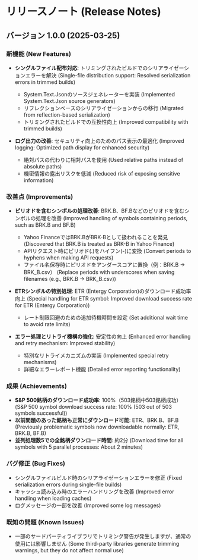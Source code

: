 # リリースノート (Release Notes)

## バージョン 1.0.0 (2025-03-25)

### 新機能 (New Features)
- **シングルファイル配布対応**: トリミングされたビルドでのシリアライゼーションエラーを解決 (Single-file distribution support: Resolved serialization errors in trimmed builds)
  - System.Text.Jsonのソースジェネレーターを実装 (Implemented System.Text.Json source generators)
  - リフレクションベースのシリアライゼーションからの移行 (Migrated from reflection-based serialization)
  - トリミングされたビルドでの互換性向上 (Improved compatibility with trimmed builds)

- **ログ出力の改善**: セキュリティ向上のためのパス表示の最適化 (Improved logging: Optimized path display for enhanced security)
  - 絶対パスの代わりに相対パスを使用 (Used relative paths instead of absolute paths)
  - 機密情報の露出リスクを低減 (Reduced risk of exposing sensitive information)

### 改善点 (Improvements)
- **ピリオドを含むシンボルの処理改善**: BRK.B、BF.Bなどのピリオドを含むシンボルの処理を改善 (Improved handling of symbols containing periods, such as BRK.B and BF.B)
  - Yahoo FinanceではBRK.BがBRK-Bとして扱われることを発見 (Discovered that BRK.B is treated as BRK-B in Yahoo Finance)
  - APIリクエスト時にピリオド(.)をハイフン(-)に変換 (Convert periods to hyphens when making API requests)
  - ファイル名保存時にピリオドをアンダースコアに置換（例：BRK.B → BRK_B.csv） (Replace periods with underscores when saving filenames (e.g., BRK.B → BRK_B.csv))

- **ETRシンボルの特別処理**: ETR (Entergy Corporation)のダウンロード成功率向上 (Special handling for ETR symbol: Improved download success rate for ETR (Entergy Corporation))
  - レート制限回避のための追加待機時間を設定 (Set additional wait time to avoid rate limits)

- **エラー処理とリトライ機構の強化**: 安定性の向上 (Enhanced error handling and retry mechanism: Improved stability)
  - 特別なリトライメカニズムの実装 (Implemented special retry mechanisms)
  - 詳細なエラーレポート機能 (Detailed error reporting functionality)

### 成果 (Achievements)
- **S&P 500銘柄のダウンロード成功率**: 100%（503銘柄中503銘柄成功） (S&P 500 symbol download success rate: 100% (503 out of 503 symbols successful))
- **以前問題のあった銘柄も正常にダウンロード可能**: ETR、BRK.B、BF.B (Previously problematic symbols now downloadable normally: ETR, BRK.B, BF.B)
- **並列処理数5での全銘柄ダウンロード時間**: 約2分 (Download time for all symbols with 5 parallel processes: About 2 minutes)

### バグ修正 (Bug Fixes)
- シングルファイルビルド時のシリアライゼーションエラーを修正 (Fixed serialization errors during single-file builds)
- キャッシュ読み込み時のエラーハンドリングを改善 (Improved error handling when loading caches)
- ログメッセージの一部を改善 (Improved some log messages)

### 既知の問題 (Known Issues)
- 一部のサードパーティライブラリでトリミング警告が発生しますが、通常の使用には影響しません (Some third-party libraries generate trimming warnings, but they do not affect normal use)
